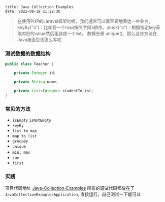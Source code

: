```
title: Java Collection Examples
date: 2022-08-18 21:22:30
```


> 在使用PHP的Laravel框架时候，我们通常可以很容易地表达一些业务， keyBy("a")：比如将一个map按照字段a排序。pluck("a")：根据指定key获取对应的value然后组装成一个list， 数据去重 unique()。那么这些方法在Java里面应该怎么写呢

### 测试数据的数据结构
```java
public class Teacher {

    private Integer id;

    private String name;

    private List<Integer> studentIdList;
}
```


### 常见的方法
- `isEmpty`  `isNotEmpty`
- `keyBy`
- `list to map`
- `map to list`
- `groupBy`
- `unique`
- `min`，`max`
- `sum`
- `first`

### 实践
项目代码地址 [Java-Collection-Examples](https://github.com/mohuani/Java-Collection-Examples)
所有的调试代码都放在了 `JavaCollectionExamplesApplication`, 直接运行，自己测试一下就可以




